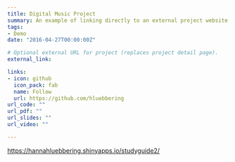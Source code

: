 ```yaml
---
title: Digital Music Project
summary: An example of linking directly to an external project website using `external_link`.
tags:
- Demo
date: "2016-04-27T00:00:00Z"

# Optional external URL for project (replaces project detail page).
external_link: 

links:
- icon: github
  icon_pack: fab
  name: Follow
  url: https://github.com/hluebbering
url_code: ""
url_pdf: ""
url_slides: ""
url_video: ""

---
```


https://hannahluebbering.shinyapps.io/studyguide2/
